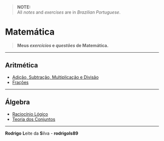 > **NOTE:**  
> All *notes* and *exercises* are in *Brazilian Portuguese*.

# Matemática

> **Meus *exercícios* e *questões* de Matemática.**  

---

## Aritmética

 - [Adição, Subtração, Multiplicação e Divisão](modules/add-sub-mult-div)
 - [Frações](modules/fractions)

---

## Álgebra

 - [Raciocínio Lógico](modules/logic)
 - [Teoria dos Conjuntos](modules/set-theory)

---

**Rodrigo** **L**eite da **S**ilva - **rodrigols89**
